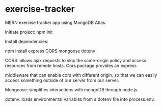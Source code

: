 # exercise-tracker

MERN exercise tracker app using MongoDB Atlas.

Initiate project: npm init 

Install dependencies:

npm install express CORS mongoose dotenv

CORS: allows ajax requests to skip the same-origin policy and access resources from remote hosts. Cors package provides an express

middleware that can enable cors with different origin, so that we can easily access something outside of our server from our server.

Mongoose: simplifies interactions with mongoDB through node.js.

dotenv: loads environmental variables from a dotenv file into process.env.


